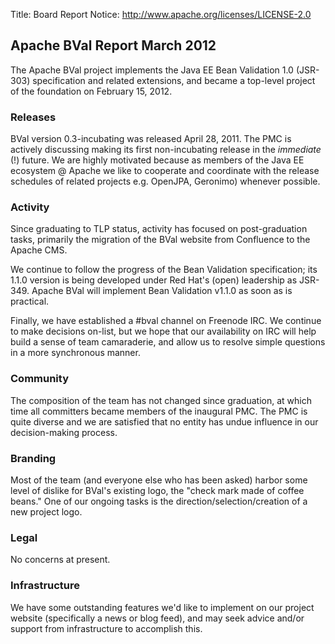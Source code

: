 Title: Board Report
Notice: http://www.apache.org/licenses/LICENSE-2.0

## Apache BVal Report March 2012 ##

The Apache BVal project implements the Java EE Bean Validation 1.0 (JSR-303)
specification and related extensions, and became a top-level project of the
foundation on February 15, 2012.

### Releases ###
BVal version 0.3-incubating was released April 28, 2011.  The PMC is actively
discussing making its first non-incubating release in the *immediate* (!) future.
We are highly motivated because as members of the Java EE ecosystem @ Apache
we like to cooperate and coordinate with the release schedules of related
projects e.g. OpenJPA, Geronimo) whenever possible.

### Activity ###
Since graduating to TLP status, activity has focused on post-graduation tasks,
primarily the migration of the BVal website from Confluence to the Apache CMS.

We continue to follow the progress of the Bean Validation specification; its
1.1.0 version is being developed under Red Hat's (open) leadership as JSR-349.
Apache BVal will implement Bean Validation v1.1.0 as soon as is practical.

Finally, we have established a #bval channel on Freenode IRC.  We continue to
make decisions on-list, but we hope that our availability on IRC will help build
a sense of team camaraderie, and allow us to resolve simple questions in a more
synchronous manner.

### Community  ###
The composition of the team has not changed since graduation, at which time
all committers became members of the inaugural PMC.  The PMC is quite diverse
and we are satisfied that no entity has undue influence in our decision-making
process.

### Branding ###
Most of the team (and everyone else who has been asked) harbor some level of
dislike for BVal's existing logo, the "check mark made of coffee beans."  One of
our ongoing tasks is the direction/selection/creation of a new project logo.

### Legal ###
No concerns at present.

### Infrastructure ###
We have some outstanding features we'd like to implement on our project
website (specifically a news or blog feed), and may seek advice and/or support
from infrastructure to accomplish this.